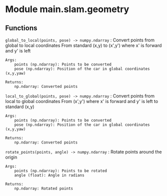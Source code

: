 Module main.slam.geometry
=========================

Functions
---------

`global_to_local(points, pose) ‑> numpy.ndarray`
:   Convert points from global to local coordinates
    From standard (x,y) to (x',y') where x' is forward and y' is left
    
    Args:
        points (np.ndarray): Points to be converted
        pose (np.ndarray): Position of the car in global coordinates (x,y,yaw)
    
    Returns:
        np.ndarray: Converted points

`local_to_global(points, pose) ‑> numpy.ndarray`
:   Convert points from local to global coordinates
    From (x',y') where x' is forward and y' is left to standard (x,y)
    
    Args:
        points (np.ndarray): Points to be converted
        pose (np.ndarray): Position of the car in global coordinates (x,y,yaw)
    
    Returns:
        np.ndarray: Converted points

`rotate_points(points, angle) ‑> numpy.ndarray`
:   Rotate points around the origin
    
    Args:
        points (np.ndarray): Points to be rotated
        angle (float): Angle in radians
    
    Returns:
        np.ndarray: Rotated points